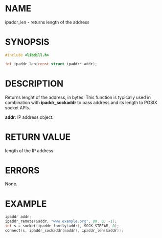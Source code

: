 # NAME

ipaddr_len - returns length of the address

# SYNOPSIS

```c
#include <libdill.h>

int ipaddr_len(const struct ipaddr* addr);
```

# DESCRIPTION

Returns lenght of the address, in bytes. This function is typically
used in combination with **ipaddr_sockaddr** to pass address and its
length to POSIX socket APIs.

**addr**: IP address object.

# RETURN VALUE

length of the IP address

# ERRORS

None.

# EXAMPLE

```c
ipaddr addr;
ipaddr_remote(&addr, "www.example.org", 80, 0, -1);
int s = socket(ipaddr_family(addr), SOCK_STREAM, 0);
connect(s, ipaddr_sockaddr(&addr), ipaddr_len(&addr));
```
